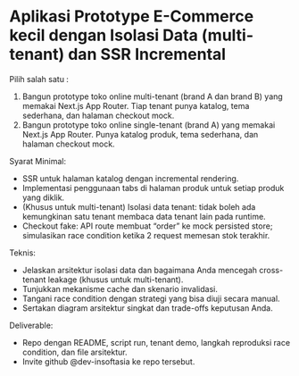 # Aplikasi Prototype E-Commerce kecil dengan Isolasi Data (multi-tenant) dan SSR Incremental
Pilih salah satu :

1. Bangun prototype toko online multi-tenant (brand A dan brand B) yang memakai Next.js App Router. Tiap tenant punya katalog, tema sederhana, dan halaman checkout mock.
2. Bangun prototype toko online single-tenant (brand A) yang memakai Next.js App Router. Punya katalog produk, tema sederhana, dan halaman checkout mock.

Syarat Minimal:

- SSR untuk halaman katalog dengan incremental rendering.
- Implementasi penggunaan tabs di halaman produk untuk setiap produk yang diklik.
- (Khusus untuk multi-tenant) Isolasi data tenant: tidak boleh ada kemungkinan satu tenant membaca data tenant lain pada runtime.
- Checkout fake: API route membuat “order” ke mock persisted store; simulasikan race condition ketika 2 request memesan stok terakhir.

Teknis:

- Jelaskan arsitektur isolasi data dan bagaimana Anda mencegah cross-tenant leakage (khusus untuk multi-tenant).
- Tunjukkan mekanisme cache dan skenario invalidasi.
- Tangani race condition dengan strategi yang bisa diuji secara manual.
- Sertakan diagram arsitektur singkat dan trade-offs keputusan Anda.

Deliverable:

- Repo dengan README, script run, tenant demo, langkah reproduksi race condition, dan file arsitektur.
- Invite github @dev-insoftasia ke repo tersebut.

